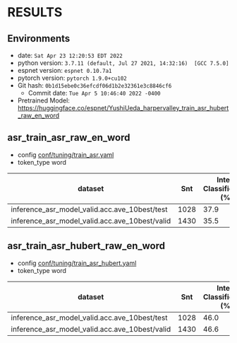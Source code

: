 <!-- Generated by scripts/utils/show_asr_result.sh -->
# RESULTS
## Environments
- date: `Sat Apr 23 12:20:53 EDT 2022`
- python version: `3.7.11 (default, Jul 27 2021, 14:32:16)  [GCC 7.5.0]`
- espnet version: `espnet 0.10.7a1`
- pytorch version: `pytorch 1.9.0+cu102`
- Git hash: `0b1d15ebe0c36efcdf06d1b2e32361e3c8846cf6`
  - Commit date: `Tue Apr 5 10:46:40 2022 -0400`
- Pretrained Model: https://huggingface.co/espnet/YushiUeda_harpervalley_train_asr_hubert_raw_en_word

## asr_train_asr_raw_en_word
- config [conf/tuning/train_asr.yaml](conf/tuning/train_asr.yaml)
- token_type word

|dataset|Snt|Intent Classification (%)|
|---|---|---|
|inference_asr_model_valid.acc.ave_10best/test|1028|37.9|
|inference_asr_model_valid.acc.ave_10best/valid|1430|35.5|

## asr_train_asr_hubert_raw_en_word
- config [conf/tuning/train_asr_hubert.yaml](conf/tuning/train_asr_hubert.yaml)
- token_type word

|dataset|Snt|Intent Classification (%)|
|---|---|---|
|inference_asr_model_valid.acc.ave_10best/test|1028|46.0|
|inference_asr_model_valid.acc.ave_10best/valid|1430|46.6|
